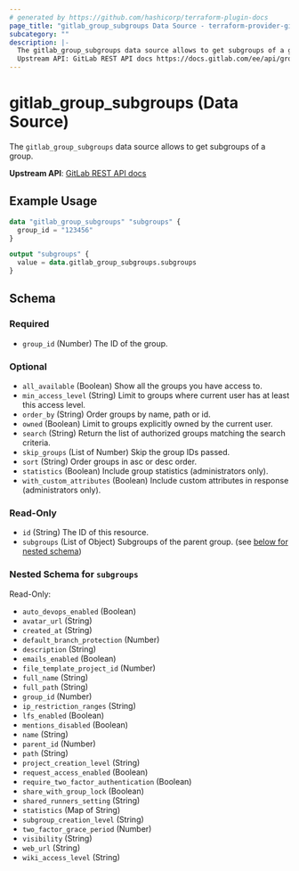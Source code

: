 ```yaml
---
# generated by https://github.com/hashicorp/terraform-plugin-docs
page_title: "gitlab_group_subgroups Data Source - terraform-provider-gitlab"
subcategory: ""
description: |-
  The gitlab_group_subgroups data source allows to get subgroups of a group.
  Upstream API: GitLab REST API docs https://docs.gitlab.com/ee/api/groups.html#list-a-groups-subgroups
---
```


# gitlab_group_subgroups (Data Source)

The `gitlab_group_subgroups` data source allows to get subgroups of a group.

**Upstream API**: [GitLab REST API docs](https://docs.gitlab.com/ee/api/groups.html#list-a-groups-subgroups)

## Example Usage

```terraform
data "gitlab_group_subgroups" "subgroups" {
  group_id = "123456"
}

output "subgroups" {
  value = data.gitlab_group_subgroups.subgroups
}
```

<!-- schema generated by tfplugindocs -->
## Schema

### Required

- `group_id` (Number) The ID of the group.

### Optional

- `all_available` (Boolean) Show all the groups you have access to.
- `min_access_level` (String) Limit to groups where current user has at least this access level.
- `order_by` (String) Order groups by name, path or id.
- `owned` (Boolean) Limit to groups explicitly owned by the current user.
- `search` (String) Return the list of authorized groups matching the search criteria.
- `skip_groups` (List of Number) Skip the group IDs passed.
- `sort` (String) Order groups in asc or desc order.
- `statistics` (Boolean) Include group statistics (administrators only).
- `with_custom_attributes` (Boolean) Include custom attributes in response (administrators only).

### Read-Only

- `id` (String) The ID of this resource.
- `subgroups` (List of Object) Subgroups of the parent group. (see [below for nested schema](#nestedatt--subgroups))

<a id="nestedatt--subgroups"></a>
### Nested Schema for `subgroups`

Read-Only:

- `auto_devops_enabled` (Boolean)
- `avatar_url` (String)
- `created_at` (String)
- `default_branch_protection` (Number)
- `description` (String)
- `emails_enabled` (Boolean)
- `file_template_project_id` (Number)
- `full_name` (String)
- `full_path` (String)
- `group_id` (Number)
- `ip_restriction_ranges` (String)
- `lfs_enabled` (Boolean)
- `mentions_disabled` (Boolean)
- `name` (String)
- `parent_id` (Number)
- `path` (String)
- `project_creation_level` (String)
- `request_access_enabled` (Boolean)
- `require_two_factor_authentication` (Boolean)
- `share_with_group_lock` (Boolean)
- `shared_runners_setting` (String)
- `statistics` (Map of String)
- `subgroup_creation_level` (String)
- `two_factor_grace_period` (Number)
- `visibility` (String)
- `web_url` (String)
- `wiki_access_level` (String)
